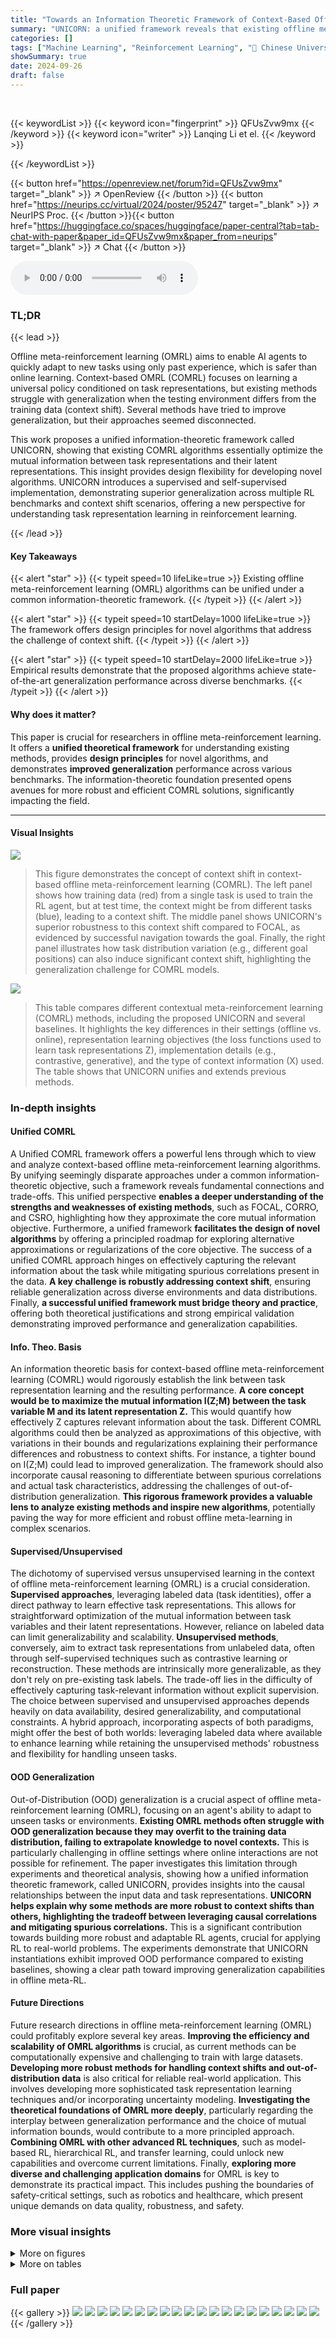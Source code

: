 ```yaml
---
title: "Towards an Information Theoretic Framework of Context-Based Offline Meta-Reinforcement Learning"
summary: "UNICORN: a unified framework reveals that existing offline meta-reinforcement learning algorithms optimize variations of mutual information, leading to improved generalization."
categories: []
tags: ["Machine Learning", "Reinforcement Learning", "🏢 Chinese University of Hong Kong",]
showSummary: true
date: 2024-09-26
draft: false
---
```


<br>

{{< keywordList >}}
{{< keyword icon="fingerprint" >}} QFUsZvw9mx {{< /keyword >}}
{{< keyword icon="writer" >}} Lanqing Li et el. {{< /keyword >}}
 
{{< /keywordList >}}

{{< button href="https://openreview.net/forum?id=QFUsZvw9mx" target="_blank" >}}
↗ OpenReview
{{< /button >}}
{{< button href="https://neurips.cc/virtual/2024/poster/95247" target="_blank" >}}
↗ NeurIPS Proc.
{{< /button >}}{{< button href="https://huggingface.co/spaces/huggingface/paper-central?tab=tab-chat-with-paper&paper_id=QFUsZvw9mx&paper_from=neurips" target="_blank" >}}
↗ Chat
{{< /button >}}



<audio controls>
    <source src="https://ai-paper-reviewer.com/QFUsZvw9mx/podcast.wav" type="audio/wav">
    Your browser does not support the audio element.
</audio>


### TL;DR


{{< lead >}}

Offline meta-reinforcement learning (OMRL) aims to enable AI agents to quickly adapt to new tasks using only past experience, which is safer than online learning.  Context-based OMRL (COMRL) focuses on learning a universal policy conditioned on task representations, but existing methods struggle with generalization when the testing environment differs from the training data (context shift). Several methods have tried to improve generalization, but their approaches seemed disconnected.

This work proposes a unified information-theoretic framework called UNICORN, showing that existing COMRL algorithms essentially optimize the mutual information between task representations and their latent representations.  This insight provides design flexibility for developing novel algorithms.  UNICORN introduces a supervised and self-supervised implementation, demonstrating superior generalization across multiple RL benchmarks and context shift scenarios, offering a new perspective for understanding task representation learning in reinforcement learning.

{{< /lead >}}


#### Key Takeaways

{{< alert "star" >}}
{{< typeit speed=10 lifeLike=true >}} Existing offline meta-reinforcement learning (OMRL) algorithms can be unified under a common information-theoretic framework. {{< /typeit >}}
{{< /alert >}}

{{< alert "star" >}}
{{< typeit speed=10 startDelay=1000 lifeLike=true >}} The framework offers design principles for novel algorithms that address the challenge of context shift. {{< /typeit >}}
{{< /alert >}}

{{< alert "star" >}}
{{< typeit speed=10 startDelay=2000 lifeLike=true >}} Empirical results demonstrate that the proposed algorithms achieve state-of-the-art generalization performance across diverse benchmarks. {{< /typeit >}}
{{< /alert >}}

#### Why does it matter?
This paper is crucial for researchers in offline meta-reinforcement learning.  It offers a **unified theoretical framework** for understanding existing methods, provides **design principles** for novel algorithms, and demonstrates **improved generalization** performance across various benchmarks. The information-theoretic foundation presented opens avenues for more robust and efficient COMRL solutions, significantly impacting the field.

------
#### Visual Insights



![](https://ai-paper-reviewer.com/QFUsZvw9mx/figures_2_1.jpg)

> This figure demonstrates the concept of context shift in context-based offline meta-reinforcement learning (COMRL). The left panel shows how training data (red) from a single task is used to train the RL agent, but at test time, the context might be from different tasks (blue), leading to a context shift. The middle panel shows UNICORN's superior robustness to this context shift compared to FOCAL, as evidenced by successful navigation towards the goal. Finally, the right panel illustrates how task distribution variation (e.g., different goal positions) can also induce significant context shift, highlighting the generalization challenge for COMRL models.





![](https://ai-paper-reviewer.com/QFUsZvw9mx/tables_6_1.jpg)

> This table compares different contextual meta-reinforcement learning (COMRL) methods, including the proposed UNICORN and several baselines.  It highlights the key differences in their settings (offline vs. online), representation learning objectives (the loss functions used to learn task representations Z), implementation details (e.g., contrastive, generative), and the type of context information (X) used. The table shows that UNICORN unifies and extends previous methods.





### In-depth insights


#### Unified COMRL
A Unified COMRL framework offers a powerful lens through which to view and analyze context-based offline meta-reinforcement learning algorithms.  By unifying seemingly disparate approaches under a common information-theoretic objective, such a framework reveals fundamental connections and trade-offs. This unified perspective **enables a deeper understanding of the strengths and weaknesses of existing methods**, such as FOCAL, CORRO, and CSRO, highlighting how they approximate the core mutual information objective.  Furthermore, a unified framework **facilitates the design of novel algorithms** by offering a principled roadmap for exploring alternative approximations or regularizations of the core objective.  The success of a unified COMRL approach hinges on effectively capturing the relevant information about the task while mitigating spurious correlations present in the data.  **A key challenge is robustly addressing context shift**, ensuring reliable generalization across diverse environments and data distributions.  Finally, **a successful unified framework must bridge theory and practice**, offering both theoretical justifications and strong empirical validation demonstrating improved performance and generalization capabilities.

#### Info. Theo. Basis
An information theoretic basis for context-based offline meta-reinforcement learning (COMRL) would rigorously establish the link between task representation learning and the resulting performance.  **A core concept would be to maximize the mutual information I(Z;M) between the task variable M and its latent representation Z.** This would quantify how effectively Z captures relevant information about the task.  Different COMRL algorithms could then be analyzed as approximations of this objective, with variations in their bounds and regularizations explaining their performance differences and robustness to context shifts. For instance, a tighter bound on I(Z;M) could lead to improved generalization.  The framework should also incorporate causal reasoning to differentiate between spurious correlations and actual task characteristics, addressing the challenges of out-of-distribution generalization.  **This rigorous framework provides a valuable lens to analyze existing methods and inspire new algorithms**, potentially paving the way for more efficient and robust offline meta-learning in complex scenarios.

#### Supervised/Unsupervised
The dichotomy of supervised versus unsupervised learning in the context of offline meta-reinforcement learning (OMRL) is a crucial consideration.  **Supervised approaches**, leveraging labeled data (task identities), offer a direct pathway to learn effective task representations. This allows for straightforward optimization of the mutual information between task variables and their latent representations.  However, reliance on labeled data can limit generalizability and scalability.  **Unsupervised methods**, conversely, aim to extract task representations from unlabeled data, often through self-supervised techniques such as contrastive learning or reconstruction. These methods are intrinsically more generalizable, as they don't rely on pre-existing task labels.  The trade-off lies in the difficulty of effectively capturing task-relevant information without explicit supervision.  The choice between supervised and unsupervised approaches depends heavily on data availability, desired generalizability, and computational constraints.  A hybrid approach, incorporating aspects of both paradigms, might offer the best of both worlds: leveraging labeled data where available to enhance learning while retaining the unsupervised methods' robustness and flexibility for handling unseen tasks.

#### OOD Generalization
Out-of-Distribution (OOD) generalization is a crucial aspect of offline meta-reinforcement learning (OMRL), focusing on an agent's ability to adapt to unseen tasks or environments.  **Existing OMRL methods often struggle with OOD generalization because they may overfit to the training data distribution, failing to extrapolate knowledge to novel contexts.** This is particularly challenging in offline settings where online interactions are not possible for refinement. The paper investigates this limitation through experiments and theoretical analysis, showing how a unified information theoretic framework, called UNICORN, provides insights into the causal relationships between the input data and task representations. **UNICORN helps explain why some methods are more robust to context shifts than others, highlighting the tradeoff between leveraging causal correlations and mitigating spurious correlations.** This is a significant contribution towards building more robust and adaptable RL agents, crucial for applying RL to real-world problems.  The experiments demonstrate that UNICORN instantiations exhibit improved OOD performance compared to existing baselines, showing a clear path toward improving generalization capabilities in offline meta-RL.

#### Future Directions
Future research directions in offline meta-reinforcement learning (OMRL) could profitably explore several key areas. **Improving the efficiency and scalability of OMRL algorithms** is crucial, as current methods can be computationally expensive and challenging to train with large datasets.  **Developing more robust methods for handling context shifts and out-of-distribution data** is also critical for reliable real-world application. This involves developing more sophisticated task representation learning techniques and/or incorporating uncertainty modeling.  **Investigating the theoretical foundations of OMRL more deeply**, particularly regarding the interplay between generalization performance and the choice of mutual information bounds, would contribute to a more principled approach.  **Combining OMRL with other advanced RL techniques**, such as model-based RL, hierarchical RL, and transfer learning, could unlock new capabilities and overcome current limitations.  Finally, **exploring more diverse and challenging application domains** for OMRL is key to demonstrate its practical impact. This includes pushing the boundaries of safety-critical settings, such as robotics and healthcare, which present unique demands on data quality, robustness, and safety.


### More visual insights

<details>
<summary>More on figures
</summary>


![](https://ai-paper-reviewer.com/QFUsZvw9mx/figures_3_1.jpg)

> This figure presents two graphical models illustrating the causal relationships between variables in context-based offline meta-reinforcement learning (COMRL). The top model shows a simple Markov chain where the task variable (M) influences the context (X), which in turn influences the latent representation (Z).  The bottom model provides a more nuanced perspective, breaking down the context (X) into two components: behavior-related (X<sub>b</sub>) and task-related (X<sub>t</sub>).  The dashed lines indicate a weaker or indirect causal link, while solid lines represent a stronger, more direct relationship. This model highlights the distinctions between spurious correlations (X<sub>b</sub> to Z) and causal relationships (X<sub>t</sub> to Z) when learning task representations.


![](https://ai-paper-reviewer.com/QFUsZvw9mx/figures_5_1.jpg)

> This figure shows the meta-learning procedure of the self-supervised variant of UNICORN (UNICORN-SS). It is composed of several components: a context encoder that processes the context information C from a replay buffer, a decoder that reconstructs the task-related component Xt of the context X, and a policy network πθ(s,z) that outputs actions conditioned on the state s and latent representation z. The training process involves minimizing the reconstruction loss Lrecon, the contrastive loss LFOCAL, and the actor-critic losses Lactor and Lcritic. The supervised variant UNICORN-SUP replaces the decoder with a classifier to directly predict the task label M from the latent representation z, optimizing a cross-entropy loss instead.


![](https://ai-paper-reviewer.com/QFUsZvw9mx/figures_7_1.jpg)

> This figure demonstrates the concept of context shift in offline meta-reinforcement learning (OMRL).  The left panel shows how training data might be collected with policies specific to one task, while testing occurs in a shifted context using policies from different tasks. The middle panel highlights UNICORN's superior robustness to this context shift, contrasted with FOCAL.  The right panel illustrates that variations in task distributions (e.g., the goal locations in the Ant environment) can also cause substantial context shifts, challenging the generalization of OMRL models.  The figure visually represents the challenge of COMRL in handling unexpected context shifts during testing and showcases the improved performance of UNICORN.


![](https://ai-paper-reviewer.com/QFUsZvw9mx/figures_9_1.jpg)

> This figure displays the average testing return for out-of-distribution (OOD) tasks across different algorithms over 200k training steps.  The performance of various offline meta-reinforcement learning algorithms, including UNICORN-SUP, UNICORN-SS with and without a model-based component, Supervised, Prompt-DT, MACAW, FOCAL, CORRO, and CSRO are compared.  The results show the average return across multiple trials (averaged over 6 random seeds), highlighting the algorithms' generalization capability in handling contexts from different behavior policies.


![](https://ai-paper-reviewer.com/QFUsZvw9mx/figures_17_1.jpg)

> This figure shows the 2D projection of task representations learned by three different algorithms: UNICORN-0, UNICORN, and FOCAL.  Each point represents a task, colored according to its goal direction (0 to 6, purple to red).  The algorithms' ability to cluster tasks based on similarity is visualized. UNICORN-0 shows some clustering but less distinct separation than UNICORN. FOCAL shows distinct clusters, but less smooth transition between clusters than UNICORN.


![](https://ai-paper-reviewer.com/QFUsZvw9mx/figures_17_2.jpg)

> This figure compares the performance of UNICORN against other baselines (FOCAL, CORRO, CSRO, Supervised, MACAW, Prompt-DT) across six different MuJoCo and Metaworld benchmark tasks.  The y-axis represents the average return of the RL agent, and the x-axis represents the number of training steps.  Solid lines show the average performance over six trials for each algorithm on each task, and the shaded region represents the standard deviation across those trials, illustrating the variability in performance.  This allows for a direct comparison of the algorithms' learning curves and their final performance.


![](https://ai-paper-reviewer.com/QFUsZvw9mx/figures_18_1.jpg)

> This figure shows the ablation study on the effect of the hyperparameter α on the performance of the UNICORN-SS algorithm.  It shows that as α increases, performance generally improves, but excessively high values lead to decreased performance.  This is consistent with the theoretical analysis presented in the paper which demonstrates a tradeoff between maximizing causal correlations and minimizing spurious correlations. The plot shows the mean and shaded area representing standard deviation across 6 random seeds.


</details>




<details>
<summary>More on tables
</summary>


![](https://ai-paper-reviewer.com/QFUsZvw9mx/tables_6_2.jpg)
> This table compares the proposed UNICORN method with other existing contextual meta-reinforcement learning methods. It highlights the differences in their settings (online vs. offline), implementations (predictive, contrastive, generative), the type of context used, and their representation learning objectives.  The table helps illustrate how UNICORN unifies and extends previous methods within a common information-theoretic framework.

![](https://ai-paper-reviewer.com/QFUsZvw9mx/tables_8_1.jpg)
> This table presents a comparison of the performance of UNICORN and other algorithms (CSRO, CORRO, FOCAL, Supervised, MACAW, Prompt-DT) on the Ant-Dir task in MetaWorld. The performance is evaluated on three datasets with varying data quality: Random, Medium, and Expert. For each data quality level and algorithm, the average return on in-distribution (IID) and out-of-distribution (OOD) tasks is reported, along with standard deviations.

![](https://ai-paper-reviewer.com/QFUsZvw9mx/tables_8_2.jpg)
> This table presents the results of applying the UNICORN framework with a Decision Transformer (DT) model to two robotic control tasks: HalfCheetah-Dir and Hopper-Param.  It compares the performance of UNICORN-SS-DT, UNICORN-SUP-DT, FOCAL-DT, and Prompt-DT, showing the average return (across 6 random seeds) for both in-distribution (IID) and out-of-distribution (OOD) test tasks. The table highlights the effectiveness of the UNICORN approach when combined with a DT.

![](https://ai-paper-reviewer.com/QFUsZvw9mx/tables_16_1.jpg)
> This table compares the performance of UNICORN-SS-0 (a label-free version of UNICORN-SS) and BOREL, another label-free COMRL method, on the Ant-Dir task.  The comparison is done for both in-distribution (IID) and out-of-distribution (OOD) data.  The results show the average return with standard deviation for both algorithms in each setting.

![](https://ai-paper-reviewer.com/QFUsZvw9mx/tables_17_1.jpg)
> This table compares the performance of UNICORN-SS-0, a label-free version of the UNICORN algorithm, against another label-free COMRL method called BOREL.  The comparison is done on the Ant-Dir environment, and the results show the average return (with standard deviation) for both in-distribution (IID) and out-of-distribution (OOD) scenarios.

![](https://ai-paper-reviewer.com/QFUsZvw9mx/tables_18_1.jpg)
> This table compares different contextual meta-reinforcement learning (meta-RL) methods, including the proposed UNICORN and its variants (UNICORN-SUP, UNICORN-SS), along with several baselines (FOCAL, CORRO, CSRO, GENTLE, BOREL, PEARL, ContraBAR). The comparison is based on several key aspects: the setting of the method (offline vs online), the implementation approach (predictive, contrastive, generative), the type of context used (transition, trajectory), and the specific objective function used for representation learning.  It highlights the theoretical connections between these methods, showing that several existing algorithms can be viewed as approximations or bounds of the mutual information objective I(Z; M).

</details>




### Full paper

{{< gallery >}}
<img src="https://ai-paper-reviewer.com/QFUsZvw9mx/1.png" class="grid-w50 md:grid-w33 xl:grid-w25" />
<img src="https://ai-paper-reviewer.com/QFUsZvw9mx/2.png" class="grid-w50 md:grid-w33 xl:grid-w25" />
<img src="https://ai-paper-reviewer.com/QFUsZvw9mx/3.png" class="grid-w50 md:grid-w33 xl:grid-w25" />
<img src="https://ai-paper-reviewer.com/QFUsZvw9mx/4.png" class="grid-w50 md:grid-w33 xl:grid-w25" />
<img src="https://ai-paper-reviewer.com/QFUsZvw9mx/5.png" class="grid-w50 md:grid-w33 xl:grid-w25" />
<img src="https://ai-paper-reviewer.com/QFUsZvw9mx/6.png" class="grid-w50 md:grid-w33 xl:grid-w25" />
<img src="https://ai-paper-reviewer.com/QFUsZvw9mx/7.png" class="grid-w50 md:grid-w33 xl:grid-w25" />
<img src="https://ai-paper-reviewer.com/QFUsZvw9mx/8.png" class="grid-w50 md:grid-w33 xl:grid-w25" />
<img src="https://ai-paper-reviewer.com/QFUsZvw9mx/9.png" class="grid-w50 md:grid-w33 xl:grid-w25" />
<img src="https://ai-paper-reviewer.com/QFUsZvw9mx/10.png" class="grid-w50 md:grid-w33 xl:grid-w25" />
<img src="https://ai-paper-reviewer.com/QFUsZvw9mx/11.png" class="grid-w50 md:grid-w33 xl:grid-w25" />
<img src="https://ai-paper-reviewer.com/QFUsZvw9mx/12.png" class="grid-w50 md:grid-w33 xl:grid-w25" />
<img src="https://ai-paper-reviewer.com/QFUsZvw9mx/13.png" class="grid-w50 md:grid-w33 xl:grid-w25" />
<img src="https://ai-paper-reviewer.com/QFUsZvw9mx/14.png" class="grid-w50 md:grid-w33 xl:grid-w25" />
<img src="https://ai-paper-reviewer.com/QFUsZvw9mx/15.png" class="grid-w50 md:grid-w33 xl:grid-w25" />
<img src="https://ai-paper-reviewer.com/QFUsZvw9mx/16.png" class="grid-w50 md:grid-w33 xl:grid-w25" />
<img src="https://ai-paper-reviewer.com/QFUsZvw9mx/17.png" class="grid-w50 md:grid-w33 xl:grid-w25" />
<img src="https://ai-paper-reviewer.com/QFUsZvw9mx/18.png" class="grid-w50 md:grid-w33 xl:grid-w25" />
<img src="https://ai-paper-reviewer.com/QFUsZvw9mx/19.png" class="grid-w50 md:grid-w33 xl:grid-w25" />
<img src="https://ai-paper-reviewer.com/QFUsZvw9mx/20.png" class="grid-w50 md:grid-w33 xl:grid-w25" />
{{< /gallery >}}